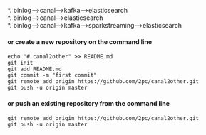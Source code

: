 *. binlog-->canal-->kafka-->elasticsearch   
*. binlog-->canal-->elasticsearch   
*. binlog-->canal-->kafka-->sparkstreaming-->elasticsearch

#### or create a new repository on the command line

```
echo "# canal2other" >> README.md
git init
git add README.md
git commit -m "first commit"
git remote add origin https://github.com/2pc/canal2other.git
git push -u origin master
```

#### or push an existing repository from the command line

```
git remote add origin https://github.com/2pc/canal2other.git
git push -u origin master
```
